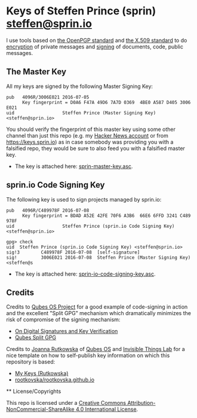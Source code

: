 # Keys of Steffen Prince (sprin) <steffen@sprin.io>

I use tools based on [the OpenPGP
standard](https://en.wikipedia.org/wiki/Pretty_Good_Privacy#OpenPGP) and [the
X.509 standard](https://en.wikipedia.org/wiki/Pretty_Good_Privacy#OpenPGP) to
do [encryption](https://en.wikipedia.org/wiki/Public-key_encryption) of private
messages and [signing](https://en.wikipedia.org/wiki/Digital_signature) of
documents, code, public messages.

## The Master Key

All my keys are signed by the following Master Signing Key:

```
pub   4096R/3006E021 2016-07-05
      Key fingerprint = D0A6 F47A 49D6 7A7D 0369  4BE0 A587 D405 3006 E021
uid                  Steffen Prince (Master Signing Key) <steffen@sprin.io>
```

You should verify the fingerprint of this master key using some other channel
than just this repo (e.g. my [Hacker News
account](https://news.ycombinator.com/user?id=sprin) or from
https://keys.sprin.io) as in case somebody was providing you with a falsified
repo, they would be sure to also feed you with a falsified master key.

* The key is attached here: [sprin-master-key.asc](/sprin-master-key.asc).

## sprin.io Code Signing Key

The following key is used to sign projects managed by sprin.io:

```
pub   4096R/C489978F 2016-07-08
      Key fingerprint = BDAD A52E 42FE 70F6 A3B6  66E6 6FFD 3241 C489 978F
uid                  Steffen Prince (sprin.io Code Signing Key) <steffen@sprin.io>

gpg> check
uid  Steffen Prince (sprin.io Code Signing Key) <steffen@sprin.io>
sig!3        C489978F 2016-07-08  [self-signature]
sig!         3006E021 2016-07-08  Steffen Prince (Master Signing Key) <steffen@s
```

* The key is attached here: [sprin-io-code-signing-key.asc](/sprin-io-code-signing-key.asc).

## Credits

Credits to [Qubes OS Project](https://www.qubes-os.org/) for a good example of
code-signing in action and the excellent "Split GPG" mechanism which
dramatically minimizes the risk of compromise of the signing mechanism:

* [On Digital Signatures and Key Verification](https://www.qubes-os.org/doc/verifying-signatures/)
* [Qubes Split GPG](https://www.qubes-os.org/doc/split-gpg/)


Credits to [Joanna Rutkowska](http://blog.invisiblethings.org/) of [Qubes
OS](https://www.qubes-os.org/) and [Invisible Things
Lab](http://invisiblethingslab.com/) for a nice template on how to self-publish
key information on which this repository is based:

* [My Keys (Rutkowska)](http://blog.invisiblethings.org/keys/)
* [rootkovska/rootkovska.github.io](https://github.com/rootkovska/rootkovska.github.io/)

** License/Copyrights

This repo is licensed under a [Creative Commons
Attribution-NonCommercial-ShareAlike 4.0 International
License](http://creativecommons.org/licenses/by-nc-sa/4.0/).
